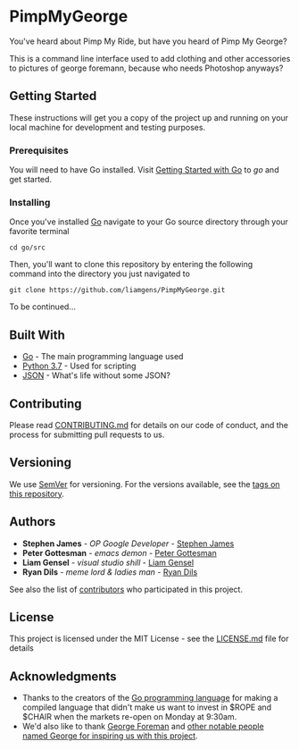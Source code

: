 # PimpMyGeorge

You've heard about Pimp My Ride, but have you heard of Pimp My George?

This is a command line interface used to add clothing and other accessories to pictures of george foremann, because who needs Photoshop anyways?

## Getting Started

These instructions will get you a copy of the project up and running on your local machine for development and testing purposes.

### Prerequisites

You will need to have Go installed. Visit [Getting Started with Go](https://golang.org/doc/install) to _go_ and get started. 

### Installing

Once you've installed [Go](https://golang.org/doc/install) navigate to your Go source directory through your favorite terminal

```
cd go/src
```
Then, you'll want to clone this repository by entering the following command into the directory you just navigated to

```
git clone https://github.com/liamgens/PimpMyGeorge.git
```

To be continued...

## Built With

* [Go](https://golang.org/) - The main programming language used
* [Python 3.7](https://www.python.org/downloads/release/python-370/) - Used for scripting
* [JSON](https://www.json.org/) - What's life without some JSON?

## Contributing

Please read [CONTRIBUTING.md](https://gist.github.com/PurpleBooth/b24679402957c63ec426) for details on our code of conduct, and the process for submitting pull requests to us.

## Versioning

We use [SemVer](http://semver.org/) for versioning. For the versions available, see the [tags on this repository](https://github.com/your/project/tags). 

## Authors

* **Stephen James** - *OP Google Developer* - [Stephen James](https://github.com/stephenorjames)
* **Peter Gottesman** - *emacs demon* - [Peter Gottesman](https://github.com/PeterGottesman)
* **Liam Gensel** - *visual studio shill* - [Liam Gensel](https://github.com/liamgens)
* **Ryan Dils** - *meme lord & ladies man* - [Ryan Dils](https://github.com/RyChrome)

See also the list of [contributors](https://github.com/liamgens/PimpMyGeorge/contributors) who participated in this project.

## License

This project is licensed under the MIT License - see the [LICENSE.md](LICENSE.md) file for details

## Acknowledgments

* Thanks to the creators of the [Go programming language](https://www.google.com/search?q=creators+of+go&oq=creators+of+go&aqs=chrome..69i57j0l5.1798j0j7&sourceid=chrome&ie=UTF-8) for making a compiled language that didn't make us want to invest in $ROPE and $CHAIR when the markets re-open on Monday at 9:30am.  
* We'd also like to thank [George Foreman](https://en.wikipedia.org/wiki/George_Foreman) and [other notable people named George for inspiring us with this project](https://www.ranker.com/list/famous-people-named-george/reference).
